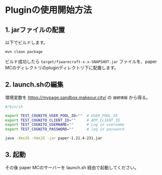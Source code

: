 # Pluginの使用開始方法

## 1. jarファイルの配置

以下でビルドします。

```console
mvn clean package
```

ビルド成功したら `target/fiwarecraft-x.x-SNAPSHOT.jar` ファイルを、paper MCのディレクトリのpluginディレクトリ下に配置します。

## 2. launch.shの編集

環境変数を <https://mypage.sandbox.makeour.city/> の `接続情報` から得る。

```bash
#/bin/sh

export TEST_COGNITO_USER_POOL_ID=""  # USER_POOL_ID
export TEST_COGNITO_CLIENT_ID=""     # APP_CLIENT_ID
export TEST_COGNITO_USERNAME=""      # Log in username
export TEST_COGNITO_PASSWORD=""      # log in password

java -Xms2G -Xmx2G -jar paper-1.21.4-231.jar 
```

## 3. 起動

その後 paper MCのサーバーを launch.sh 経由で起動してください。
